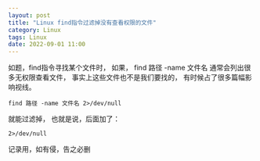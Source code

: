 ```yaml
---
layout: post
title: "Linux find指令过滤掉没有查看权限的文件"
category: Linux
tags: Linux
date: 2022-09-01 11:00
---
```



如题，find指令寻找某个文件时，
如果，
find 路径 -name 文件名
通常会列出很多无权限查看文件，
事实上这些文件也不是我们要找的，
有时候占了很多篇幅影响视线。
```
find 路径 -name 文件名 2>/dev/null
```
就能过滤掉，
也就是说，后面加了：
```
2>/dev/null
```
记录用，如有侵，告之必删 
